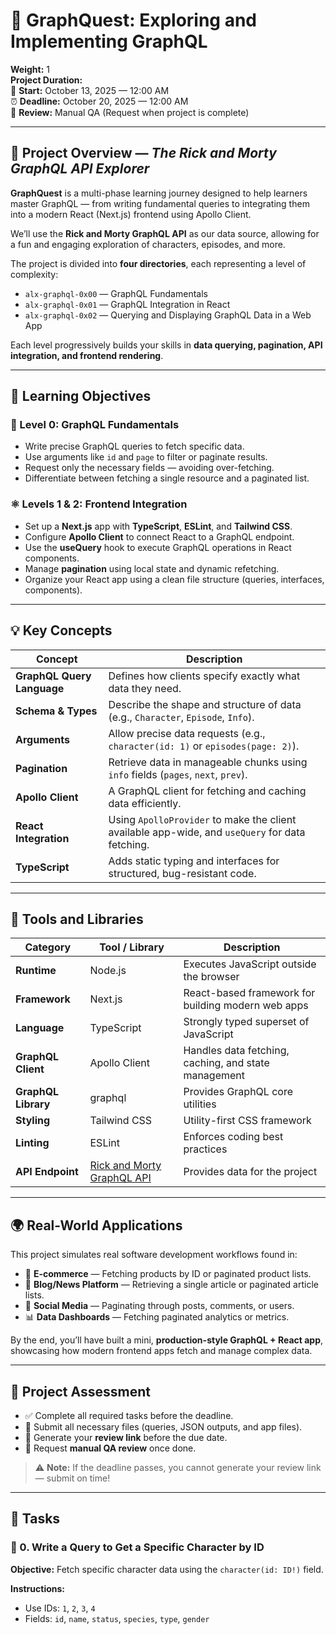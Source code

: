 # 🧠 GraphQuest: Exploring and Implementing GraphQL

**Weight:** 1  
**Project Duration:**  
📅 **Start:** October 13, 2025 — 12:00 AM  
⏰ **Deadline:** October 20, 2025 — 12:00 AM  
🧾 **Review:** Manual QA (Request when project is complete)

---

## 🚀 Project Overview — _The Rick and Morty GraphQL API Explorer_

**GraphQuest** is a multi-phase learning journey designed to help learners master GraphQL — from writing fundamental queries to integrating them into a modern React (Next.js) frontend using Apollo Client.

We’ll use the **Rick and Morty GraphQL API** as our data source, allowing for a fun and engaging exploration of characters, episodes, and more.

The project is divided into **four directories**, each representing a level of complexity:

- `alx-graphql-0x00` — GraphQL Fundamentals
- `alx-graphql-0x01` — GraphQL Integration in React
- `alx-graphql-0x02` — Querying and Displaying GraphQL Data in a Web App

Each level progressively builds your skills in **data querying, pagination, API integration, and frontend rendering**.

---

## 🎯 Learning Objectives

### 🧩 Level 0: GraphQL Fundamentals

- Write precise GraphQL queries to fetch specific data.
- Use arguments like `id` and `page` to filter or paginate results.
- Request only the necessary fields — avoiding over-fetching.
- Differentiate between fetching a single resource and a paginated list.

### ⚛️ Levels 1 & 2: Frontend Integration

- Set up a **Next.js** app with **TypeScript**, **ESLint**, and **Tailwind CSS**.
- Configure **Apollo Client** to connect React to a GraphQL endpoint.
- Use the **useQuery** hook to execute GraphQL operations in React components.
- Manage **pagination** using local state and dynamic refetching.
- Organize your React app using a clean file structure (queries, interfaces, components).

---

## 💡 Key Concepts

| Concept                    | Description                                                                                     |
| -------------------------- | ----------------------------------------------------------------------------------------------- |
| **GraphQL Query Language** | Defines how clients specify exactly what data they need.                                        |
| **Schema & Types**         | Describe the shape and structure of data (e.g., `Character`, `Episode`, `Info`).                |
| **Arguments**              | Allow precise data requests (e.g., `character(id: 1)` or `episodes(page: 2)`).                  |
| **Pagination**             | Retrieve data in manageable chunks using `info` fields (`pages`, `next`, `prev`).               |
| **Apollo Client**          | A GraphQL client for fetching and caching data efficiently.                                     |
| **React Integration**      | Using `ApolloProvider` to make the client available app-wide, and `useQuery` for data fetching. |
| **TypeScript**             | Adds static typing and interfaces for structured, bug-resistant code.                           |

---

## 🧰 Tools and Libraries

| Category            | Tool / Library                                                    | Description                                          |
| ------------------- | ----------------------------------------------------------------- | ---------------------------------------------------- |
| **Runtime**         | Node.js                                                           | Executes JavaScript outside the browser              |
| **Framework**       | Next.js                                                           | React-based framework for building modern web apps   |
| **Language**        | TypeScript                                                        | Strongly typed superset of JavaScript                |
| **GraphQL Client**  | Apollo Client                                                     | Handles data fetching, caching, and state management |
| **GraphQL Library** | graphql                                                           | Provides GraphQL core utilities                      |
| **Styling**         | Tailwind CSS                                                      | Utility-first CSS framework                          |
| **Linting**         | ESLint                                                            | Enforces coding best practices                       |
| **API Endpoint**    | [Rick and Morty GraphQL API](https://rickandmortyapi.com/graphql) | Provides data for the project                        |

---

## 🌍 Real-World Applications

This project simulates real software development workflows found in:

- 🛒 **E-commerce** — Fetching products by ID or paginated product lists.
- 📰 **Blog/News Platform** — Retrieving a single article or paginated article lists.
- 💬 **Social Media** — Paginating through posts, comments, or users.
- 📊 **Data Dashboards** — Fetching paginated analytics or metrics.

By the end, you’ll have built a mini, **production-style GraphQL + React app**, showcasing how modern frontend apps fetch and manage complex data.

---

## 🧾 Project Assessment

- ✅ Complete all required tasks before the deadline.
- 📂 Submit all necessary files (queries, JSON outputs, and app files).
- 🔗 Generate your **review link** before the due date.
- 👥 Request **manual QA review** once done.

> ⚠️ **Note:** If the deadline passes, you cannot generate your review link — submit on time!

---

## 🧠 Tasks

### 🧩 0. Write a Query to Get a Specific Character by ID

**Objective:** Fetch specific character data using the `character(id: ID!)` field.

**Instructions:**

- Use IDs: `1`, `2`, `3`, `4`
- Fields: `id`, `name`, `status`, `species`, `type`, `gender`
